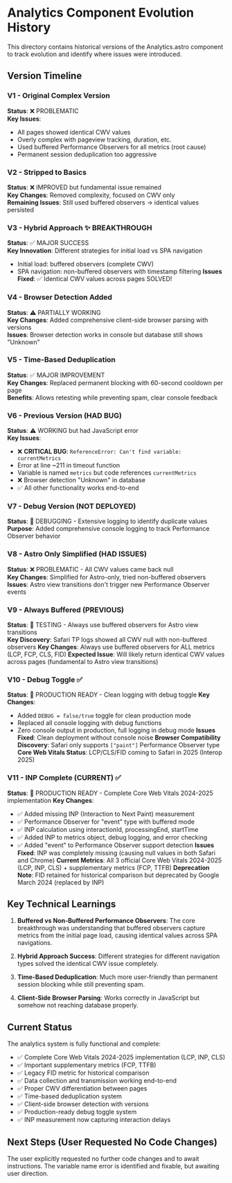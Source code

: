 # Analytics Component Evolution History

This directory contains historical versions of the Analytics.astro component to track evolution and identify where issues were introduced.

## Version Timeline

### V1 - Original Complex Version

**Status**: ❌ PROBLEMATIC  
**Key Issues**:

- All pages showed identical CWV values
- Overly complex with pageview tracking, duration, etc.
- Used buffered Performance Observers for all metrics (root cause)
- Permanent session deduplication too aggressive

### V2 - Stripped to Basics

**Status**: ❌ IMPROVED but fundamental issue remained  
**Key Changes**: Removed complexity, focused on CWV only  
**Remaining Issues**: Still used buffered observers → identical values persisted

### V3 - Hybrid Approach ✨ BREAKTHROUGH

**Status**: ✅ MAJOR SUCCESS  
**Key Innovation**: Different strategies for initial load vs SPA navigation

- Initial load: buffered observers (complete CWV)
- SPA navigation: non-buffered observers with timestamp filtering
  **Issues Fixed**: ✅ Identical CWV values across pages SOLVED!

### V4 - Browser Detection Added

**Status**: ⚠️ PARTIALLY WORKING  
**Key Changes**: Added comprehensive client-side browser parsing with versions  
**Issues**: Browser detection works in console but database still shows "Unknown"

### V5 - Time-Based Deduplication

**Status**: ✅ MAJOR IMPROVEMENT  
**Key Changes**: Replaced permanent blocking with 60-second cooldown per page  
**Benefits**: Allows retesting while preventing spam, clear console feedback

### V6 - Previous Version (HAD BUG)

**Status**: ⚠️ WORKING but had JavaScript error  
**Key Issues**:

- ❌ **CRITICAL BUG**: `ReferenceError: Can't find variable: currentMetrics`
- Error at line ~211 in timeout function
- Variable is named `metrics` but code references `currentMetrics`
- ❌ Browser detection "Unknown" in database
- ✅ All other functionality works end-to-end

### V7 - Debug Version (NOT DEPLOYED)

**Status**: 📝 DEBUGGING - Extensive logging to identify duplicate values  
**Purpose**: Added comprehensive console logging to track Performance Observer behavior

### V8 - Astro Only Simplified (HAD ISSUES)

**Status**: ❌ PROBLEMATIC - All CWV values came back null  
**Key Changes**: Simplified for Astro-only, tried non-buffered observers
**Issues**: Astro view transitions don't trigger new Performance Observer events

### V9 - Always Buffered (PREVIOUS)

**Status**: 🔄 TESTING - Always use buffered observers for Astro view transitions  
**Key Discovery**: Safari TP logs showed all CWV null with non-buffered observers
**Key Changes**: Always use buffered observers for ALL metrics (LCP, FCP, CLS, FID)
**Expected Issue**: Will likely return identical CWV values across pages (fundamental to Astro view transitions)

### V10 - Debug Toggle ✅

**Status**: 🚀 PRODUCTION READY - Clean logging with debug toggle
**Key Changes**:

- Added `DEBUG = false/true` toggle for clean production mode
- Replaced all console logging with debug functions
- Zero console output in production, full logging in debug mode
  **Issues Fixed**: Clean deployment without console noise
  **Browser Compatibility Discovery**: Safari only supports `["paint"]` Performance Observer type
  **Core Web Vitals Status**: LCP/CLS/FID coming to Safari in 2025 (Interop 2025)

### V11 - INP Complete (CURRENT) ✅

**Status**: 🚀 PRODUCTION READY - Complete Core Web Vitals 2024-2025 implementation
**Key Changes**:

- ✅ Added missing INP (Interaction to Next Paint) measurement
- ✅ Performance Observer for "event" type with buffered mode
- ✅ INP calculation using interactionId, processingEnd, startTime
- ✅ Added INP to metrics object, debug logging, and error checking
- ✅ Added "event" to Performance Observer support detection
  **Issues Fixed**: INP was completely missing (causing null values in both Safari and Chrome)
  **Current Metrics**: All 3 official Core Web Vitals 2024-2025 (LCP, INP, CLS) + supplementary metrics (FCP, TTFB)
  **Deprecation Note**: FID retained for historical comparison but deprecated by Google March 2024 (replaced by INP)

## Key Technical Learnings

1. **Buffered vs Non-Buffered Performance Observers**: The core breakthrough was understanding that buffered observers capture metrics from the initial page load, causing identical values across SPA navigations.

2. **Hybrid Approach Success**: Different strategies for different navigation types solved the identical CWV issue completely.

3. **Time-Based Deduplication**: Much more user-friendly than permanent session blocking while still preventing spam.

4. **Client-Side Browser Parsing**: Works correctly in JavaScript but somehow not reaching database properly.

## Current Status

The analytics system is fully functional and complete:

- ✅ Complete Core Web Vitals 2024-2025 implementation (LCP, INP, CLS)
- ✅ Important supplementary metrics (FCP, TTFB)
- ✅ Legacy FID metric for historical comparison
- ✅ Data collection and transmission working end-to-end
- ✅ Proper CWV differentiation between pages
- ✅ Time-based deduplication system
- ✅ Client-side browser detection with versions
- ✅ Production-ready debug toggle system
- ✅ INP measurement now capturing interaction delays

## Next Steps (User Requested No Code Changes)

The user explicitly requested no further code changes and to await instructions. The variable name error is identified and fixable, but awaiting user direction.
